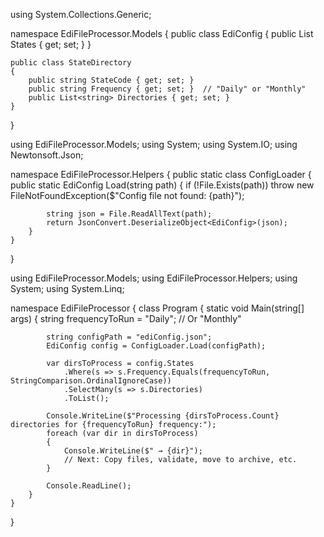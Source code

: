 using System.Collections.Generic;

namespace EdiFileProcessor.Models
{
    public class EdiConfig
    {
        public List<StateDirectory> States { get; set; }
    }

    public class StateDirectory
    {
        public string StateCode { get; set; }
        public string Frequency { get; set; }  // "Daily" or "Monthly"
        public List<string> Directories { get; set; }
    }
}




using EdiFileProcessor.Models;
using System;
using System.IO;
using Newtonsoft.Json;

namespace EdiFileProcessor.Helpers
{
    public static class ConfigLoader
    {
        public static EdiConfig Load(string path)
        {
            if (!File.Exists(path))
                throw new FileNotFoundException($"Config file not found: {path}");

            string json = File.ReadAllText(path);
            return JsonConvert.DeserializeObject<EdiConfig>(json);
        }
    }
}



using EdiFileProcessor.Models;
using EdiFileProcessor.Helpers;
using System;
using System.Linq;

namespace EdiFileProcessor
{
    class Program
    {
        static void Main(string[] args)
        {
            string frequencyToRun = "Daily"; // Or "Monthly"

            string configPath = "ediConfig.json";
            EdiConfig config = ConfigLoader.Load(configPath);

            var dirsToProcess = config.States
                .Where(s => s.Frequency.Equals(frequencyToRun, StringComparison.OrdinalIgnoreCase))
                .SelectMany(s => s.Directories)
                .ToList();

            Console.WriteLine($"Processing {dirsToProcess.Count} directories for {frequencyToRun} frequency:");
            foreach (var dir in dirsToProcess)
            {
                Console.WriteLine($" → {dir}");
                // Next: Copy files, validate, move to archive, etc.
            }

            Console.ReadLine();
        }
    }
}

